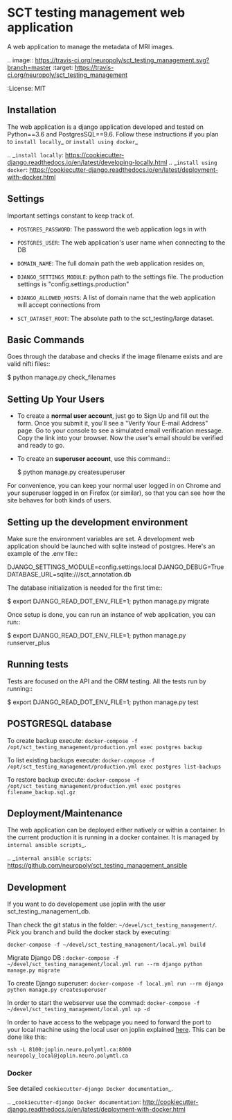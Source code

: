 # SCT testing management web application

A web application to manage the metadata of MRI images.

.. image:: https://travis-ci.org/neuropoly/sct_testing_management.svg?branch=master
     :target: https://travis-ci.org/neuropoly/sct_testing_management


:License: MIT

## Installation

The web application is a django application developed and tested on Python==3.6
and PostgresSQL==9.6. Follow these instructions if you plan to `install
locally`_ or `install using docker`_

.. _`install locally`: https://cookiecutter-django.readthedocs.io/en/latest/developing-locally.html
.. _`install using docker`: https://cookiecutter-django.readthedocs.io/en/latest/deployment-with-docker.html

## Settings

Important settings constant to keep track of.

- `POSTGRES_PASSWORD`: The password the web application logs in with
- `POSTGRES_USER`: The web application's user name when connecting to the DB

- `DOMAIN_NAME`: The full domain path the web application resides on,
- `DJANGO_SETTINGS_MODULE`: python path to the settings file. The production
  settings is "config.settings.production"
- `DJANGO_ALLOWED_HOSTS`: A list of domain name that the web application will
  accept connections from
- `SCT_DATASET_ROOT`: The absolute path to the sct_testing/large dataset.

## Basic Commands

Goes through the database and checks if the image filename exists and are valid
nifti files::

  $ python manage.py check_filenames

## Setting Up Your Users

* To create a **normal user account**, just go to Sign Up and fill out the form.
  Once you submit it, you'll see a "Verify Your E-mail Address" page. Go to your
  console to see a simulated email verification message. Copy the link into your
  browser. Now the user's email should be verified and ready to go.

* To create an **superuser account**, use this command::

  $ python manage.py createsuperuser

For convenience, you can keep your normal user logged in on Chrome and your
superuser logged in on Firefox (or similar), so that you can see how the site
behaves for both kinds of users.

## Setting up the development environment

Make sure the environment variables are set. A development web application
should be launched with sqlite instead of postgres. Here's an example of the
.env file::

  DJANGO_SETTINGS_MODULE=config.settings.local
  DJANGO_DEBUG=True
  DATABASE_URL=sqlite:///sct_annotation.db

The database initialization is needed for the first time::

   $ export DJANGO_READ_DOT_ENV_FILE=1; python manage.py migrate

Once setup is done, you can run an instance of web application, you can run::

   $ export DJANGO_READ_DOT_ENV_FILE=1; python manage.py runserver_plus

## Running tests

Tests are focused on the API and the ORM testing. All the tests run by running::

  $ export DJANGO_READ_DOT_ENV_FILE=1; python manage.py test

## POSTGRESQL database
To create backup execute:
`docker-compose -f /opt/sct_testing_management/production.yml exec postgres backup`

To list existing backups execute:
`docker-compose -f /opt/sct_testing_management/production.yml exec postgres list-backups`

To restore backup execute:
`docker-compose -f /opt/sct_testing_management/production.yml exec postgres filename_backup.sql.gz`

## Deployment/Maintenance

The web application can be deployed either natively or within a container. In
the current production it is running in a docker container. It is managed by `internal ansible scripts`_. 

.. _`internal ansible scripts`: https://github.com/neuropoly/sct_testing_management_ansible

## Development
If you want to do developement use joplin with the user sct_testing_management_db.

Than check the git status in the folder:  `~/devel/sct_testing_management/`. Pick you branch and build the docker stack by executing:

`docker-compose -f ~/devel/sct_testing_management/local.yml build`

Migrate Django DB :
`docker-compose -f ~/devel/sct_testing_management/local.yml run --rm django python manage.py migrate`

To create Django superuser:
`docker-compose -f local.yml run --rm django python manage.py createsuperuser`

In order to start the webserver use the commad: 
`docker-compose -f ~/devel/sct_testing_management/local.yml up -d`

In order to have access to the webpage you need to forward the port to your local machine using the local user on joplin explained [here](https://www.neuro.polymtl.ca/internal_resources/list_of_computers?&#joplin_64-core_cpu). This can be done like this: 

`ssh -L 8100:joplin.neuro.polymtl.ca:8000 neuropoly_local@joplin.neuro.polymtl.ca`

### Docker

See detailed `cookiecutter-django Docker documentation`_.

.. _`cookiecutter-django Docker documentation`: http://cookiecutter-django.readthedocs.io/en/latest/deployment-with-docker.html
